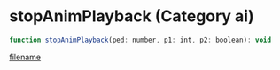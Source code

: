 # stopAnimPlayback (Category ai)

```js
function stopAnimPlayback(ped: number, p1: int, p2: boolean): void
```

[filename](stopAnimPlayback_m.md ':include')